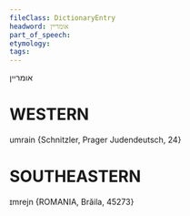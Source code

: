 ```yaml
---
fileClass: DictionaryEntry
headword: אומריין
part_of_speech: 
etymology: 
tags: 
---
```

אומריין

WESTERN
========

umrain {Schnitzler, Prager Judendeutsch, 24}

SOUTHEASTERN
==============

ɪmrejn {ROMANIA, Brăila, 45273}
